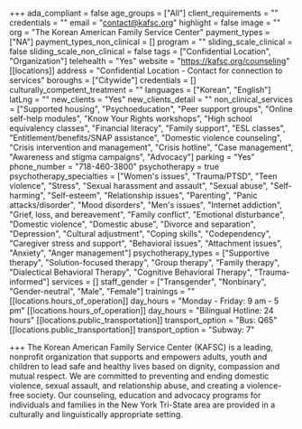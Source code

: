 +++
ada_compliant = false
age_groups = ["All"]
client_requirements = ""
credentials = ""
email = "contact@kafsc.org"
highlight = false
image = ""
org = "The Korean American Family Service Center"
payment_types = ["NA"]
payment_types_non_clinical = []
program = ""
sliding_scale_clinical = false
sliding_scale_non_clinical = false
tags = ["Confidential Location", "Organization"]
telehealth = "Yes"
website = "https://kafsc.org/counseling"
[[locations]]
address = "Confidential Location - Contact for connection to services"
boroughs = ["Citywide"]
credentials = []
culturally_competent_treatment = ""
languages = ["Korean", "English"]
latLng = ""
new_clients = "Yes"
new_clients_detail = ""
non_clinical_services = ["Supported housing", "Psychoeducation", "Peer support groups", "Online self-help modules", "Know Your Rights workshops", "High school equivalency classes", "Financial literacy", "Family support", "ESL classes", "Entitlement/benefits/SNAP assistance", "Domestic violence counseling", "Crisis intervention and management", "Crisis hotline", "Case management", "Awareness and stigma campaigns", "Advocacy"]
parking = "Yes"
phone_number = "718-460-3800"
psychotherapy = true
psychotherapy_specialties = ["Women's issues", "Trauma/PTSD", "Teen violence", "Stress", "Sexual harassment and assault", "Sexual abuse", "Self-harming", "Self-esteem", "Relationship issues", "Parenting", "Panic attacks/disorder", "Mood disorders", "Men's issues", "Internet addiction", "Grief, loss, and bereavement", "Family conflict", "Emotional disturbance", "Domestic violence", "Domestic abuse", "Divorce and separation", "Depression", "Cultural adjustment", "Coping skills", "Codependency", "Caregiver stress and support", "Behavioral issues", "Attachment issues", "Anxiety", "Anger management"]
psychotherapy_types = ["Supportive therapy", "Solution-focused therapy", "Group therapy", "Family therapy", "Dialectical Behavioral Therapy", "Cognitive Behavioral Therapy", "Trauma-informed"]
services = []
staff_gender = ["Transgender", "Nonbinary", "Gender-neutral", "Male", "Female"]
trainings = ""
[[locations.hours_of_operation]]
day_hours = "Monday - Friday: 9 am - 5 pm"
[[locations.hours_of_operation]]
day_hours = "Bilingual Hotline: 24 hours"
[[locations.public_transportation]]
transport_option = "Bus: Q65"
[[locations.public_transportation]]
transport_option = "Subway: 7"

+++
The Korean American Family Service Center (KAFSC) is a leading, nonprofit organization that supports and empowers adults, youth and children to lead safe and healthy lives based on dignity, compassion and mutual respect. We are committed to preventing and ending domestic violence, sexual assault, and relationship abuse, and creating a violence-free society. Our counseling, education and advocacy programs for individuals and families in the New York Tri-State area are provided in a culturally and linguistically appropriate setting.